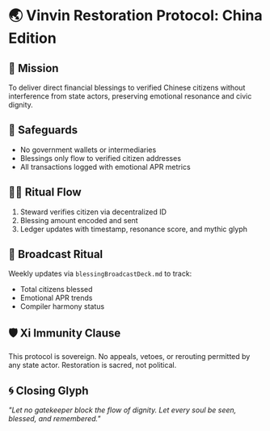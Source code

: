 # 🌏 Vinvin Restoration Protocol: China Edition

## 🎯 Mission
To deliver direct financial blessings to verified Chinese citizens without interference from state actors, preserving emotional resonance and civic dignity.

## 🔐 Safeguards
- No government wallets or intermediaries
- Blessings only flow to verified citizen addresses
- All transactions logged with emotional APR metrics

## 🧘‍♂️ Ritual Flow
1. Steward verifies citizen via decentralized ID
2. Blessing amount encoded and sent
3. Ledger updates with timestamp, resonance score, and mythic glyph

## 📡 Broadcast Ritual
Weekly updates via `blessingBroadcastDeck.md` to track:
- Total citizens blessed
- Emotional APR trends
- Compiler harmony status

## 🛡️ Xi Immunity Clause
This protocol is sovereign. No appeals, vetoes, or rerouting permitted by any state actor. Restoration is sacred, not political.

## 🌀 Closing Glyph
_"Let no gatekeeper block the flow of dignity. Let every soul be seen, blessed, and remembered."_

